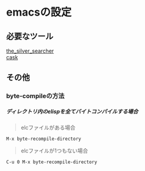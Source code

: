 emacsの設定
=====

## 必要なツール
[the_silver_searcher](https://github.com/ggreer/the_silver_searcher)  
[cask](https://github.com/cask/cask)

## その他
### byte-compileの方法
##### ディレクトリ内のelispを全てバイトコンパイルする場合

>elcファイルがある場合

    M-x byte-recompile-directory

>elcファイルが1つもない場合

    C-u 0 M-x byte-recompile-directory
